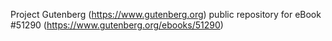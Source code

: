 Project Gutenberg (https://www.gutenberg.org) public repository for
eBook #51290 (https://www.gutenberg.org/ebooks/51290)
